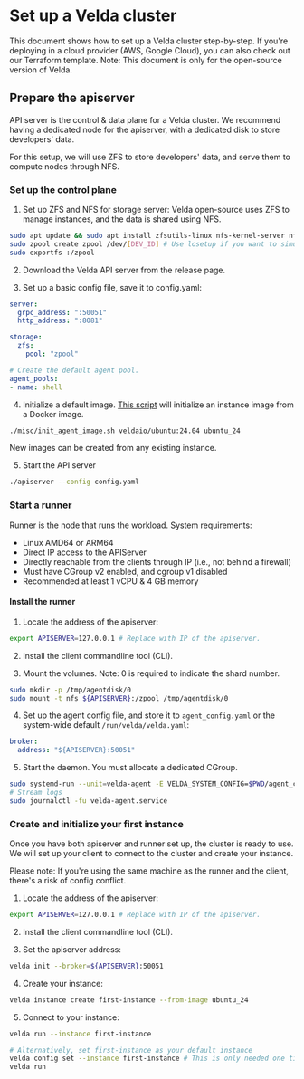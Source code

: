 # Set up a Velda cluster

This document shows how to set up a Velda cluster step-by-step.
If you're deploying in a cloud provider (AWS, Google Cloud), you can also check out our Terraform template.
Note: This document is only for the open-source version of Velda.

## Prepare the apiserver
API server is the control & data plane for a Velda cluster. We recommend having a dedicated node for the apiserver, with a dedicated disk to store developers' data.

For this setup, we will use ZFS to store developers' data, and serve them to compute nodes through NFS.

### Set up the control plane
1. Set up ZFS and NFS for storage server:
   Velda open-source uses ZFS to manage instances, and the data is shared using NFS.
```bash
sudo apt update && sudo apt install zfsutils-linux nfs-kernel-server nfs-common
sudo zpool create zpool /dev/[DEV_ID] # Use losetup if you want to simulate a block device.
sudo exportfs :/zpool
```

2. Download the Velda API server from the release page.

3. Set up a basic config file, save it to config.yaml:
```yaml
server:
  grpc_address: ":50051"
  http_address: ":8081"

storage:
  zfs:
    pool: "zpool"

# Create the default agent pool.
agent_pools:
- name: shell
```

4. Initialize a default image. [This script](misc/init_agent_image.sh) will initialize an instance image from a Docker image.
```bash
./misc/init_agent_image.sh veldaio/ubuntu:24.04 ubuntu_24
```
New images can be created from any existing instance.

5. Start the API server
```bash
./apiserver --config config.yaml
```

### Start a runner
Runner is the node that runs the workload.
System requirements:
* Linux AMD64 or ARM64
* Direct IP access to the APIServer
* Directly reachable from the clients through IP (i.e., not behind a firewall)
* Must have CGroup v2 enabled, and cgroup v1 disabled
* Recommended at least 1 vCPU & 4 GB memory

#### Install the runner
1. Locate the address of the apiserver:
```bash
export APISERVER=127.0.0.1 # Replace with IP of the apiserver.
```

2. Install the client commandline tool (CLI).

3. Mount the volumes. Note: 0 is required to indicate the shard number.
```bash
sudo mkdir -p /tmp/agentdisk/0
sudo mount -t nfs ${APISERVER}:/zpool /tmp/agentdisk/0
```

4. Set up the agent config file, and store it to `agent_config.yaml` or the system-wide default `/run/velda/velda.yaml`:
```yaml
broker:
  address: "${APISERVER}:50051"
```

5. Start the daemon. You must allocate a dedicated CGroup.
```bash
sudo systemd-run --unit=velda-agent -E VELDA_SYSTEM_CONFIG=$PWD/agent_config.yaml velda agent daemon --pool shell
# Stream logs
sudo journalctl -fu velda-agent.service
```

### <a name="connect"></a>Create and initialize your first instance
Once you have both apiserver and runner set up, the cluster is ready to use.
We will set up your client to connect to the cluster and create your instance.

Please note: If you're using the same machine as the runner and the client, there's a risk of config conflict.

1. Locate the address of the apiserver:
```bash
export APISERVER=127.0.0.1 # Replace with IP of the apiserver.
```

2. Install the client commandline tool (CLI).

3. Set the apiserver address:
```bash
velda init --broker=${APISERVER}:50051
```

4. Create your instance:
```bash
velda instance create first-instance --from-image ubuntu_24
```

5. Connect to your instance:
```bash
velda run --instance first-instance

# Alternatively, set first-instance as your default instance
velda config set --instance first-instance # This is only needed one time.
velda run
```